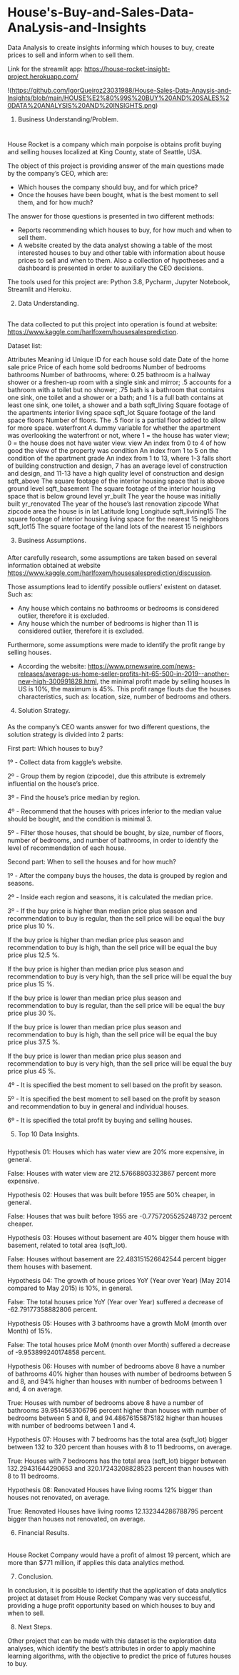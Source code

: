 # House's-Buy-and-Sales-Data-AnaLysis-and-Insights
Data Analysis to create insights informing which houses to buy, create prices to sell and inform when to sell them.

Link for the streamlit app: <https://house-rocket-insight-project.herokuapp.com/>

!(https://github.com/IgorQueiroz23031988/House-Sales-Data-Anaysis-and-Insights/blob/main/HOUSE%E2%80%99S%20BUY%20AND%20SALES%20DATA%20ANALYSIS%20AND%20INSIGHTS.png)

1. Business Understanding/Problem.<h1>

House Rocket is a company which main porpoise is obtains profit buying and selling houses localized at King County, state of Seattle, USA.

 The object of this project is providing answer of the main questions made by the company’s CEO, which are:
 
*	Which houses the company should buy, and for which price?
*	Once the houses have been bought, what is the best moment to sell them, and for how much?

 The answer for those questions is presented in two different methods:
 
*	 Reports recommending which houses to buy, for how much and when to sell them.
*	A website created by the data analyst showing a table of the most interested houses to buy and other table with information about house prices to sell and when to them. Also a collection of hypotheses and a dashboard is presented in order to auxiliary the CEO decisions.
 
The tools used for this project are: Python 3.8, Pycharm, Jupyter Notebook, Streamlit and Heroku.

2. Data Understanding.<h2>

The data collected to put this project into operation is found at website: <https://www.kaggle.com/harlfoxem/housesalesprediction>.

 Dataset list:
 
Attributes	Meaning
id	Unique ID for each house sold
date	Date of the home sale
price	Price of each home sold
bedrooms	Number of bedrooms
bathrooms	Number of bathrooms,
 where:  0.25 bathroom is a hallway shower or a freshen-up room with a single sink and mirror;
 .5 accounts for a bathroom with a toilet but no shower;
 .75 bath is a bathroom that contains one sink, one toilet and a shower or a bath; 
and 1 is a full bath contains at least one sink, one toilet, a shower and a bath
sqft_living	Square footage of the apartments interior living space
sqft_lot	Square footage of the land space
floors	Number of floors. The .5 floor is a partial floor added to allow for more space.
waterfront	A dummy variable for whether the apartment was overlooking the waterfront or not, where 1 = the house has water view; 0 = the house does not have water view. 
view	An index from 0 to 4 of how good the view of the property was
condition	An index from 1 to 5 on the condition of the apartment
grade	An index from 1 to 13, where 1-3 falls short of building construction and design, 7 has an average level of construction and design, and 11-13 have a high quality level of construction and design
sqft_above	The square footage of the interior housing space that is above ground level
sqft_basement	The square footage of the interior housing space that is below ground level
yr_built	 The year the house was initially built
yr_renovated	The year of the house’s last renovation
zipcode	What zipcode area the house is in
lat	Latitude
long	Longitude
sqft_livining15	The square footage of interior housing living space for the nearest 15 neighbors
sqft_lot15	The square footage of the land lots of the nearest 15 neighbors

3. Business Assumptions.<h3>

After carefully research, some assumptions are taken based on several information obtained at website <https://www.kaggle.com/harlfoxem/housesalesprediction/discussion>.
 
Those assumptions lead to identify possible outliers’ existent on dataset. Such as:
 
*	Any house which contains no bathrooms or bedrooms is considered outlier, therefore it is excluded.
*	Any house which the number of bedrooms is higher than 11 is considered outlier, therefore it is excluded.

Furthermore, some assumptions were made to identify the profit range by selling houses.
 
*	According the website: <https://www.prnewswire.com/news-releases/average-us-home-seller-profits-hit-65-500-in-2019--another-new-high-300991828.html>, the minimal profit made by selling houses In US is 10%, the maximum is 45%. This profit range flouts due the houses characteristics, such as: location, size, number of bedrooms and others. 

4. Solution Strategy.<h4>

As the company’s CEO wants answer for two different questions, the solution strategy is divided into 2 parts:

First part: Which houses to buy?
 
1º - Collect data from kaggle’s website.
 
2º - Group them by region (zipcode), due this attribute is extremely influential on the house’s price.   
 
3º - Find the house’s price median by region.
 
4º - Recommend that the houses with prices inferior to the median value should be bought, and the condition is minimal 3.  
 
5º - Filter those houses, that should be bought, by size, number of floors, number of bedrooms, and number of bathrooms, in order to identify the level of recommendation of each house. 

 
 
 
Second part: When to sell the houses and for how much?
 
1º - After the company buys the houses, the data is grouped by region and seasons.
 
2º - Inside each region and seasons, it is calculated the median price.   
 
3º - If the buy price is higher than median price plus season and recommendation to buy is regular, than the sell price will be equal the buy price plus 10 %. 
 
If the buy price is higher than median price plus season and recommendation to buy is high, than the sell price will be equal the buy price plus 12.5 %.
 
If the buy price is higher than median price plus season and recommendation to buy is very high, than the sell price will be equal the buy price plus 15 %.
 
If the buy price is lower than median price plus season and recommendation to buy is regular, than the sell price will be equal the buy price plus 30 %.
 
If the buy price is lower than median price plus season and recommendation to buy is high, than the sell price will be equal the buy price plus 37.5 %.
 
If the buy price is lower than median price plus season and recommendation to buy is very high, than the sell price will be equal the buy price plus 45 %.
 
4º - It is specified the best moment to sell based on the profit by season.
 
5º - It is specified the best moment to sell based on the profit by season and recommendation to buy in general and individual houses.
 
6º - It is specified the total profit by buying and selling houses.
 

5. Top 10 Data Insights.<h5>

Hypothesis 01: Houses which has water view are 20% more expensive, in general.
 
False: Houses with water view are 212.57668803323867 percent more expensive.

Hypothesis 02: Houses that was built before 1955 are 50% cheaper, in general.
 
False: Houses that was built before 1955 are -0.7757205525248732 percent cheaper.

Hypothesis 03: Houses without basement are 40% bigger them house with basement, related to total area (sqft_lot).
 
False: Houses without basement are 22.483151526642544 percent bigger them houses with basement.

Hypothesis 04: The growth of house prices YoY (Year over Year) (May 2014 compared to May 2015) is 10%, in general.
 
False: The total houses price YoY (Year over Year) suffered a decrease of -62.79177358882806 percent.

Hypothesis 05: Houses with 3 bathrooms have a growth MoM (month over Month) of 15%.
 
False: The total houses price MoM (month over Month) suffered a decrease of -9.953899240174858 percent.

Hypothesis 06: Houses with number of bedrooms above 8 have a number of bathrooms 40% higher than houses with number of bedrooms between 5 and 8, and 94% higher than houses with number of bedrooms between 1 and, 4 on average.
 
True: Houses with number of bedrooms above 8 have a number of bathrooms 39.9514563106796 percent higher than houses with number of bedrooms between 5 and 8, and 94.48676155875182 higher than houses with number of bedrooms between 1 and 4.

Hypothesis 07: Houses with 7 bedrooms has the total area (sqft_lot) bigger between 132 to 320 percent than houses with 8 to 11 bedrooms, on average.
 
True: Houses with 7 bedrooms has the total area (sqft_lot) bigger between 132.29431644290653 and 320.17243208828523 percent than houses with 8 to 11 bedrooms.

Hypothesis 08: Renovated Houses have living rooms 12% bigger than houses not renovated, on average.
 
True: Renovated Houses have living rooms 12.132344286788795 percent bigger than houses not renovated, on average.

6. Financial Results.<h6>

 House Rocket Company would have a profit of almost 19 percent, which are more than $771 million, if applies this data analytics method.

7. Conclusion.<h7>

In conclusion, it is possible to identify that the application of data analytics project at dataset from House Rocket Company was very successful, providing a huge profit opportunity based on which houses to buy and when to sell.

8. Next Steps.<h8>

Other project that can be made with this dataset is the exploration data analyses, which identify the best’s attributes in order to apply machine learning algorithms, with the objective to predict the price of futures houses to buy.



